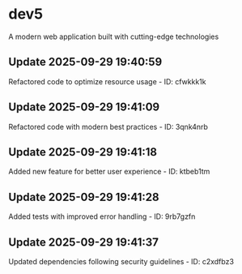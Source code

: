 # dev5
A modern web application built with cutting-edge technologies

## Update 2025-09-29 19:40:59
Refactored code to optimize resource usage - ID: cfwkkk1k


## Update 2025-09-29 19:41:09
Refactored code with modern best practices - ID: 3qnk4nrb


## Update 2025-09-29 19:41:18
Added new feature for better user experience - ID: ktbeb1tm


## Update 2025-09-29 19:41:28
Added tests with improved error handling - ID: 9rb7gzfn


## Update 2025-09-29 19:41:37
Updated dependencies following security guidelines - ID: c2xdfbz3

